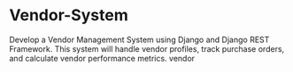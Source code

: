 # Vendor-System
Develop a Vendor Management System using Django and Django REST Framework. This system will handle vendor profiles, track purchase orders, and calculate vendor performance metrics.
vendor
